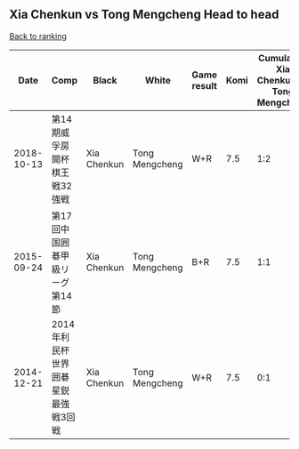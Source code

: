 ## Xia Chenkun vs Tong Mengcheng Head to head

[Back to ranking](../../index.md)




| **Date** | **Comp** | **Black** | **White** | **Game result** | **Komi** | **Cumulative Xia Chenkun vs Tong Mengcheng** | **Xia Chenkun streak** | **Tong Mengcheng streak** | 
| --- | --- | --- | --- | --- | --- | --- | --- | --- |
| 2018-10-13 | 第14期威孚房開杯棋王戦32強戦 | Xia Chenkun | Tong Mengcheng | W+R | 7.5 | 1:2 | 0 | 1 | 
| 2015-09-24 | 第17回中国囲碁甲級リーグ第14節 | Xia Chenkun | Tong Mengcheng | B+R | 7.5 | 1:1 | 1 | 0 | 
| 2014-12-21 | 2014年利民杯世界囲碁星鋭最強戦3回戦 | Xia Chenkun | Tong Mengcheng | W+R | 7.5 | 0:1 | 0 | 1 |




